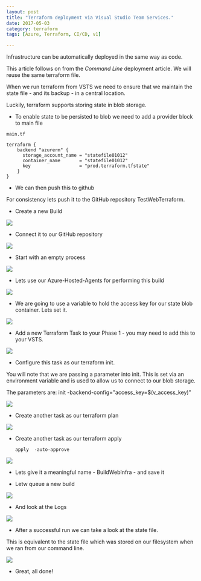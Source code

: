 ```yaml
---
layout: post
title: "Terraform deployment via Visual Studio Team Services."
date: 2017-05-03
category: terraform
tags: [Azure, Terraform, CI/CD, v1]

---
```

Infrastructure can be automatically deployed in the same way as code.

This article follows on from the *Command Line* deployment article.  We will reuse the same terraform file.

When we run terraform from VSTS we need to ensure that we maintain the state file - and its backup - in a central location.

Luckily, terraform supports storing state in blob storage.

- To enable state to be persisted to blob we need to add a provider block to main file
~~~~~~
main.tf

terraform {
    backend "azurerm" {
      storage_account_name = "statefile01012"
      container_name       = "statefile01012"
      key                  = "prod.terraform.tfstate"
    }
}
~~~~~~

- We can then push this to github

For consistency lets push it to the GitHub repository TestWebTerraform.

- Create a new Build

![](/images/New-IaC-Release-01.png)

- Connect it to our GitHub repository

![](/images/New-IaC-Release-02.png)

- Start with an empty process 

![](/images/New-IaC-Release-03.png)

- Lets use our Azure-Hosted-Agents for performing this build

![](/images/New-IaC-Release-04.png)


- We are going to use a variable to hold the access key for our state blob container.  Lets set it.

![](/images/New-IaC-Release-05.png)


- Add a new Terraform Task to your Phase 1 - you may need to add this to your VSTS.

![](/images/New-IaC-Release-06.png)


- Configure this task as our terraform init.

You will note that we are passing a parameter into init.  This is set via an environment variable and is used to allow us to connect to our blob storage.

The parameters are:
init -backend-config="access_key=$(v_access_key)"

![](/images/New-IaC-Release-07.png)



- Create another task as our terraform plan

![](/images/New-IaC-Release-08.png)

- Create another task as our terraform apply

      apply  -auto-approve 

![](/images/New-IaC-Release-09.png)

- Lets give it a meaningful name - BuildWebInfra - and save it

- Letw queue a new build

![](/images/New-IaC-Release-10.png)

- And look at the Logs

![](/images/New-IaC-Release-11.png)

- After a successful run we can take a look at the state file.

This is equivalent to the state file which was stored on our filesystem when we ran from our command line.

![](/images/New-IaC-Release-12.png)

-  Great, all done!